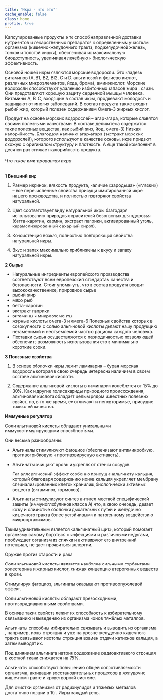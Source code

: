 ```yaml
---
title: 'Икра - что это?'
cache_enable: false
class: home
profile: true
---
```


Капсулированные продукты э то способ направленной доставки нутриентов и лекарственных препаратов к определенным участкам организма (кишечно-желудочного тракта, поджелудочной железы, тонкой и толстой кишки), обеспечивая их максимальную биодоступность, увеличивая лечебную и биологическую эффективность.

Основой ношей икры являются морские водоросли. Это кладезь витаминов (А, В1, В2, В12, С и D; альгиновой и фолиево кислот, различных микроэлементов, йода, брома), аминокислот. Морские водоросли способствуют удалению избыточных запасов жира , слизи. Они представляют хорошую защиту сердечной мышцы человека. Витамины А, В, С, входящие в состав икры, продлевают молодость и защищают от многих заболеваний. В состав продукта также входит рыбий жир, который полезен содержанием Омега-3 жирных кислот.

Продукт на основе морских водорослей – агар-агара, которые славятся своими полезными качествами. В составе деликатеса содержатся такие полезные вещества, как рыбий жир, йод, омега-3) Низкая калорийность. Благодаря наличию агар-агара (экстракт морских водорослей), которого используют в качестве основы, икре придают схожую с оригиналом структуру и плотность. А еще такой компонент в десятки раз снижает калорийность продукта.

###### Что такое имитированная икра

**1 Внешний вид**

1.  Размер икринок, вязкость продукта, наличие «зародыша» («глазки») – все перечисленные свойства присущи имитированной икре нашего производства, и полностью повторяют свойства натуральной.
    
2.  Цвет соответствует виду натуральной икры благодаря использованию природных красителей безопасных для здоровья (бетта-каротин, кармин, экстракт паприки, активированный уголь, карамелизированный сахарный сироп).
    
3.  Консистенция вязкая, полностью повторяющая свойства натуральной икры.
    
4.  Вкус и запах максимально приближены к вкусу и запаху натуральной икры.
    

**2 Сырье**

*   Натуральные ингредиенты европейского производства соответствуют всем европейскип стандартам качества и безопасности. Стоит упомянуть, что в состав продукта входит высококачественное, природное сырье
*   рыбий жир
*   мясо рыб
*   бетта-каротин
*   экстракт паприки
*   витамины и микроэлементы
*   жирные кислоты омега-3 и омега-6 Полезные свойства которых в совокупности с солью альгиновой кислоты делают нашу продукцию незаменимой и неотъемлемой частью рациона каждого человека.
*   Поставки сырья осуществляются с периодичностью позволяющей обеспечить возможность использования его в минимально короткие сроки.

**3 Полезные свойства**

1.  В основе оболочки икры лежит ламинария – бурая морская водоросль которая в свою очередь интересна наличием в своем составе альгиновой кислоты.
    
2.  Содержание альгиновой кислоты в ламинарии колеблется от 15% до 30%. Как и другие полисахариды природного происхождения, альгиновая кислота обладает целым рядом известных полезных свойст, но, в то же время, ее отличают и неповторимые, присущие только ей качества.
    

**Иммунные регулятор**

Соли альгиновой кислоты обладают уникальными иммуностимулирующими способностями.

Они весьма разнообразны:

*   Альгиналы стимулируют фагоциоз (обеспечивают антимикробную, противогрибковую и противовирусную активнсть).
    
*   Альгинаты очищают кровь и укрепляют стенки сосудов.
    
    Гип аллергический эффект особенно присущ анальгинату кальция, который благодаря содержанию ионов кальция укрепляет мембрану специализированных клеток хранилищ биологически активных веществ (витаминов, гормонов).
    
*   Альгинаты стимулируют синтез антител местной специфической защиты (иммуноглобулинов класса А) что, в свою очередь, делает кожу и слизистые оболочки дыхательных путей и желудочно кишечного тракта более устойчивыми к патогенному воздействию микроорганизмов.
    

Таким удивительным является «альгинатный щит», который помогает организму самому бороться с инфекциями и различными недугами, пробуждает организм из спячки и активируют его внутренний потенциал, не дает проявиться аллергии.

  

Оружие против старости и рака

Соли альгиновой кислоты является наиболее сильными сорбентами холестерина и жирных кислот, снижая концепцию атерогенных веществ в крови.

Стимулируя фагоциоз, альгинаты оказывают противоопухолевой эффект.

Соли альгиновой кислоты обладают превосходными, противорадиационными свойствами.

В основе таких свойств лежит их способность к избирательному связыванию и выведению из организма ионов тяжёлых металлов.

Альгинаты способны избирательно связывать и выводить из организма , например, ионы стронция и уже на уровне желудочно кишечного тракта связывают изотопы стронция взамен отдачи катионов кальция, а затем выводят их.

Под влиянием альгината натрия содержание радиоактивного стронция в костной ткани снижается на 75%.

Альгинаты способствуют повышению общей сопротивляемости организма, активации восстановительных процессов в желудочно кишечном тракте и кроветворной системе.

Для очистки организма от радионулидов и тяжелых металлов достаточно порции в 10г. Икры каждый день.